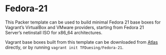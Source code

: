 Fedora-21
=========

This Packer template can be used to build minimal Fedora 21 base boxes for Vagrant’s VirtualBox and VMware providers, starting from Fedora 21 Server’s netinstall ISO for x86_64 architectures.

Vagrant base boxes built from this template can be downloaded from [Atlas][1] directly, or by running `vagrant init TFDuesing/Fedora-21`.

[1]:https://atlas.hashicorp.com/TFDuesing/boxes/Fedora-21
